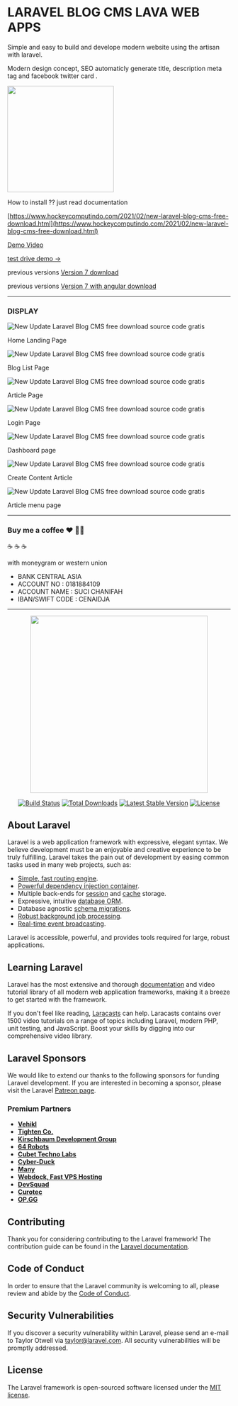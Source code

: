 # LARAVEL BLOG CMS LAVA WEB APPS

Simple and easy to build and develope modern website using the artisan with laravel.

Modern design concept, SEO automaticly generate title, description meta tag and facebook twitter card .

<a href="https://www.buymeacoffee.com/axcora"><img width="240" src="https://blogger.googleusercontent.com/img/b/R29vZ2xl/AVvXsEgIA9HMwkK8kr7uRwVNxnhXsLQsJHxQQYVSzqCAaK58OpJOiTlzbIX7eEwS_VpJ3oEG-xrmVEl2WKqGvB_o-KjyBGTbbjFHM_bN2Jce9g3FTnt2ZJViwcvB9DHPOKPEMCl7jTQRVWKPw_ETloH7_CK8Xr09SSNNx22xnfGjViwdEsGtR-yGrLmr-JUGHA/s1090/bmc-button.png"/></a>

How to install ?? just read documentation

[https://www.hockeycomputindo.com/2021/02/new-laravel-blog-cms-free-download.html](https://www.hockeycomputindo.com/2021/02/new-laravel-blog-cms-free-download.html)

[Demo Video](https://www.youtube.com/watch?v=7ZJ2NEszW-0)

[test drive demo →](https://lavablog.axcora.my.id)

previous versions  [Version 7 download ](https://github.com/mesinkasir/larablog)

previous versions  [Version 7 with angular download ](https://github.com/mesinkasir/larang)


--------------------------------------------------------------------------------------------------------------------

### DISPLAY

![New Update Laravel Blog CMS free download source code gratis ](https://1.bp.blogspot.com/-TsEE-iD5eGQ/YDnHMHY8yoI/AAAAAAAANHg/5CzqPdcr4Vo4Y6quzhX4ipui-UESvjYxACLcBGAsYHQ/s2042/laravel%2Bblog%2Bcms%2Bnew%2B%25282%2529.png)

Home Landing Page

![New Update Laravel Blog CMS free download source code gratis ](https://1.bp.blogspot.com/-1zTCT6lYwjQ/YDnHNsGEzOI/AAAAAAAANHw/XhvCObSma2wGjp952haCrPPYXjVYJxgHgCLcBGAsYHQ/s2730/laravel%2Bblog%2Bcms%2Bnew%2B%25284%2529.png)

Blog List Page

![New Update Laravel Blog CMS free download source code gratis ](https://1.bp.blogspot.com/-1PtWx09ghjY/YDnHMS8wv3I/AAAAAAAANHk/87UqmHaKnb4SW6X-Z2yMJdagqG_lRSHhwCLcBGAsYHQ/s1349/laravel%2Bblog%2Bcms%2Bnew%2B%25283%2529.png)

Article Page

![New Update Laravel Blog CMS free download source code gratis ](https://1.bp.blogspot.com/-kIzWZ_rFlQ4/YDnHMYfKo8I/AAAAAAAANHo/Re_wW259f8sBC-YkQPFj_rW8iNqKbU38ACLcBGAsYHQ/s1366/laravel%2Bblog%2Bcms%2Bnew%2B%25281%2529.png)

Login Page

![New Update Laravel Blog CMS free download source code gratis ](https://1.bp.blogspot.com/-irLVfOrGx5Y/YDnHOrwraoI/AAAAAAAANH4/fbeKWb_Q_SkBaR4xQBH1hAMBaTc79KdcACLcBGAsYHQ/s1366/laravel%2Bblog%2Bcms%2Bnew%2B%25287%2529.png)

Dashboard page

![New Update Laravel Blog CMS free download source code gratis ](https://1.bp.blogspot.com/-eDEbkdSWrV4/YDnHODi90gI/AAAAAAAANH0/yy0Gqe13FloNwukBp6G5PsOk5mpWKNuiwCLcBGAsYHQ/s1366/laravel%2Bblog%2Bcms%2Bnew%2B%25286%2529.png)

Create Content Article

![New Update Laravel Blog CMS free download source code gratis ](https://1.bp.blogspot.com/-0K4Ik1GEUgA/YDnHNiEsr8I/AAAAAAAANHs/9NMhlZkJy3oYIs7lrZHljXpRkJ2JZ1TeQCLcBGAsYHQ/s1366/laravel%2Bblog%2Bcms%2Bnew%2B%25285%2529.png)

Article menu page


--------------------------------------------------------------------------------------------------------------------

### Buy me a coffee :hearts: ✌🏻

:coffee: :coffee: :coffee: 

with moneygram or western union

+ BANK CENTRAL ASIA
+ ACCOUNT NO : 0181884109
+ ACCOUNT NAME : SUCI CHANIFAH
+ IBAN/SWIFT CODE : CENAIDJA

--------------------------------------------------------------------------------------------------------------------

<p align="center"><a href="https://laravel.com" target="_blank"><img src="https://raw.githubusercontent.com/laravel/art/master/logo-lockup/5%20SVG/2%20CMYK/1%20Full%20Color/laravel-logolockup-cmyk-red.svg" width="400"></a></p>

<p align="center">
<a href="https://travis-ci.org/laravel/framework"><img src="https://travis-ci.org/laravel/framework.svg" alt="Build Status"></a>
<a href="https://packagist.org/packages/laravel/framework"><img src="https://img.shields.io/packagist/dt/laravel/framework" alt="Total Downloads"></a>
<a href="https://packagist.org/packages/laravel/framework"><img src="https://img.shields.io/packagist/v/laravel/framework" alt="Latest Stable Version"></a>
<a href="https://packagist.org/packages/laravel/framework"><img src="https://img.shields.io/packagist/l/laravel/framework" alt="License"></a>
</p>

## About Laravel

Laravel is a web application framework with expressive, elegant syntax. We believe development must be an enjoyable and creative experience to be truly fulfilling. Laravel takes the pain out of development by easing common tasks used in many web projects, such as:

- [Simple, fast routing engine](https://laravel.com/docs/routing).
- [Powerful dependency injection container](https://laravel.com/docs/container).
- Multiple back-ends for [session](https://laravel.com/docs/session) and [cache](https://laravel.com/docs/cache) storage.
- Expressive, intuitive [database ORM](https://laravel.com/docs/eloquent).
- Database agnostic [schema migrations](https://laravel.com/docs/migrations).
- [Robust background job processing](https://laravel.com/docs/queues).
- [Real-time event broadcasting](https://laravel.com/docs/broadcasting).

Laravel is accessible, powerful, and provides tools required for large, robust applications.

## Learning Laravel

Laravel has the most extensive and thorough [documentation](https://laravel.com/docs) and video tutorial library of all modern web application frameworks, making it a breeze to get started with the framework.

If you don't feel like reading, [Laracasts](https://laracasts.com) can help. Laracasts contains over 1500 video tutorials on a range of topics including Laravel, modern PHP, unit testing, and JavaScript. Boost your skills by digging into our comprehensive video library.

## Laravel Sponsors

We would like to extend our thanks to the following sponsors for funding Laravel development. If you are interested in becoming a sponsor, please visit the Laravel [Patreon page](https://patreon.com/taylorotwell).

### Premium Partners

- **[Vehikl](https://vehikl.com/)**
- **[Tighten Co.](https://tighten.co)**
- **[Kirschbaum Development Group](https://kirschbaumdevelopment.com)**
- **[64 Robots](https://64robots.com)**
- **[Cubet Techno Labs](https://cubettech.com)**
- **[Cyber-Duck](https://cyber-duck.co.uk)**
- **[Many](https://www.many.co.uk)**
- **[Webdock, Fast VPS Hosting](https://www.webdock.io/en)**
- **[DevSquad](https://devsquad.com)**
- **[Curotec](https://www.curotec.com/)**
- **[OP.GG](https://op.gg)**

## Contributing

Thank you for considering contributing to the Laravel framework! The contribution guide can be found in the [Laravel documentation](https://laravel.com/docs/contributions).

## Code of Conduct

In order to ensure that the Laravel community is welcoming to all, please review and abide by the [Code of Conduct](https://laravel.com/docs/contributions#code-of-conduct).

## Security Vulnerabilities

If you discover a security vulnerability within Laravel, please send an e-mail to Taylor Otwell via [taylor@laravel.com](mailto:taylor@laravel.com). All security vulnerabilities will be promptly addressed.

## License


The Laravel framework is open-sourced software licensed under the [MIT license](https://opensource.org/licenses/MIT).

